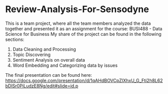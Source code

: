 # Review-Analysis-For-Sensodyne
This is a team project, where all the team members analyzed the data together and presented it as an assignment for the course: BUSI488 - Data Science for Business 
My share of the project can be found in the following sections:
1. Data Cleaning and Processing
2. Topic Discovering
3. Sentiment Analysis on overall data
4. Word Embedding and Categorizing data by issues

The final presentation can be found here: https://docs.google.com/presentation/d/1qAHdBOVCpZlXhxU_G_Fti2h8L62bDlSr0PiLudzE8Ng/edit#slide=id.p

